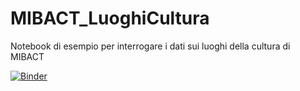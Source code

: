 # MIBACT_LuoghiCultura
Notebook di esempio per interrogare i dati sui luoghi della cultura di MIBACT


[![Binder](https://mybinder.org/badge_logo.svg)](https://mybinder.org/v2/gh/mariaclaudia/MIBACT_LuoghiCultura/master)
